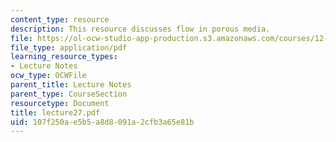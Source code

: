```yaml
---
content_type: resource
description: This resource discusses flow in porous media.
file: https://ol-ocw-studio-app-production.s3.amazonaws.com/courses/12-520-geodynamics-fall-2006/107f250ae5b5a8d8091a2cfb3a65e81b_lecture27.pdf
file_type: application/pdf
learning_resource_types:
- Lecture Notes
ocw_type: OCWFile
parent_title: Lecture Notes
parent_type: CourseSection
resourcetype: Document
title: lecture27.pdf
uid: 107f250a-e5b5-a8d8-091a-2cfb3a65e81b
---
```

